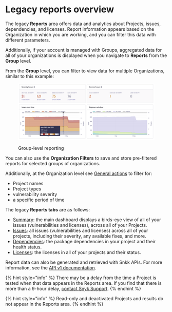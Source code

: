 # Legacy reports overview

The legacy **Reports** area offers data and analytics about Projects, issues, dependencies, and licenses. Report information appears based on the Organization in which you are working, and you can filter this data with different parameters.

Additionally, if your account is managed with Groups, aggregated data for all of your organizations is displayed when you navigate to **Reports** from the **Group** level.

From the **Group** level, you can filter to view data for multiple Organizations, similar to this example:

<figure><img src="../../../.gitbook/assets/mceclip0-28-.png" alt="Group-level reporting"><figcaption><p>Group-level reporting</p></figcaption></figure>

You can also use the **Organization Filters** to save and store pre-filtered reports for selected groups of organizations.

Additionally, at the Organization level see [General actions](legacy-reports-general-actions.md) to filter for:

* Project names
* Project types
* vulnerability severity
* a specific period of time

The legacy **Reports tabs** are as follows:

* [Summary](legacy-reports-summary-tab.md): the main dashboard displays a birds-eye view of all of your issues (vulnerabilities and licenses), across all of your Projects.
* [Issues](legacy-reports-issues-tab.md): all issues (vulnerabilities and licenses) across all of your projects, including their severity, any available fixes, and more.
* [Dependencies](dependencies-tab.md): the package dependencies in your project and their health status.
* [Licenses](legacy-reports-licenses-tab.md): the licenses in all of your projects and their status.

Report data can also be generated and retrieved with Snkk APIs. For more information, see the [API v1 documentation](https://snyk.docs.apiary.io/#introduction).

{% hint style="info" %}
There may be a delay from the time a Project is tested when that data appears in the Reports area. If you find that there is more than a 9-hour delay, [contact Snyk Support](https://support.snyk.io/hc/en-us/requests/new).
{% endhint %}

{% hint style="info" %}
Read-only and deactivated Projects and results do not appear in the Reports area.
{% endhint %}
